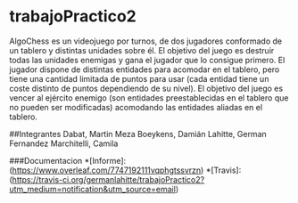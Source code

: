 # trabajoPractico2
AlgoChess es un videojuego por turnos, de dos jugadores conformado de un tablero
y distintas unidades sobre él. El objetivo del juego es destruir todas las unidades enemigas y
gana el jugador que lo consigue primero.
El jugador dispone de distintas entidades para acomodar en el tablero, pero tiene una cantidad
limitada de puntos para usar (cada entidad tiene un coste distinto de puntos dependiendo
de su nivel).
El objetivo del juego es vencer al ejército enemigo (son entidades preestablecidas en el tablero
que no pueden ser modificadas) acomodando las entidades aliadas en el tablero.

##Integrantes
Dabat, Martin
Meza Boeykens, Damián
Lahitte, German
Fernandez Marchitelli, Camila

###Documentacion
*[Informe]: (https://www.overleaf.com/7747192111vqphgtssvrzn) 
*[Travis]: (https://travis-ci.org/germanlahitte/trabajoPractico2?utm_medium=notification&utm_source=email)
